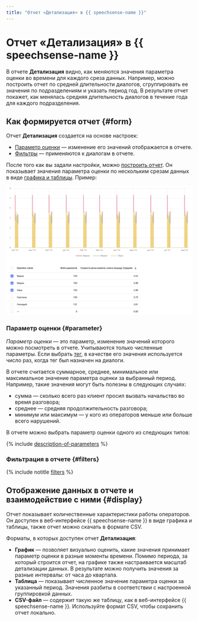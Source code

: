 ```yaml
---
title: "Отчет «Детализация» в {{ speechsense-name }}"
---
```


# Отчет «Детализация» в {{ speechsense-name }}

В отчете **Детализация** видно, как меняются значения параметра оценки во времени для каждого среза данных. Например, можно построить отчет по средней длительности диалогов, сгруппировать ее значения по подразделениям и указать период год. В результате отчет покажет, как менялась средняя длительность диалогов в течение года для каждого подразделения.

## Как формируется отчет {#form}

Отчет **Детализация** создается на основе настроек:

* [Параметр оценки](#parameter) — изменение его значений отображается в отчете.
* [Фильтры](#filters) — применяются к диалогам в отчете.

После того как вы задали настройки, можно [построить отчет](../../operations/data/manage-reports.md#build-a-details-report). Он показывает значения параметра оценки по нескольким срезам данных в виде [графика и таблицы](#display). Пример:

![image](../../../_assets/speechsense/details_report.jpeg)


### Параметр оценки {#parameter}

_Параметр оценки_ — это параметр, изменение значений которого можно посмотреть в отчете. Учитываются только численные параметры. Если выбрать [тег](../tags.md), в качестве его значения используется число раз, когда тег был назначен на диалоги.

В отчете считается суммарное, среднее, минимальное или максимальное значение параметра оценки за выбранный период. Например, такие значения могут быть полезны в следующих случаях:

* сумма — сколько всего раз клиент просил вызвать начальство во время разговора;
* среднее — средняя продолжительность разговора;
* минимум или максимум — у кого из операторов меньше или больше всего нарушений.

В отчете можно выбрать параметр оценки одного из следующих типов:

{% include [description-of-parameters](../../../_includes/speechsense/reports/parameters.md) %}

### Фильтрация в отчете {#filters}

{% include notitle [filters](../../../_includes/speechsense/reports/filters.md) %}

## Отображение данных в отчете и взаимодействие с ними {#display}

Отчет показывает количественные характеристики работы операторов. Он доступен в веб-интерфейсе {{ speechsense-name }} в виде графика и таблицы, также отчет можно скачать в формате CSV.

Форматы, в которых доступен отчет **Детализация**:

* **График** — позволяет визуально оценить, какие значения принимает параметр оценки в разные моменты времени. Помимо периода, за который строится отчет, на графике также настраивается масштаб детализации данных. В результате можно получить значения за разные интервалы: от часа до квартала.
* **Таблица** — показывает численное значение параметра оценки за указанный период. Значения разбиты в соответствии с настроенной группировкой данных.
* **CSV-файл** — содержит такую же таблицу, как в веб-интерфейсе {{ speechsense-name }}. Используйте формат CSV, чтобы сохранить отчет локально.
